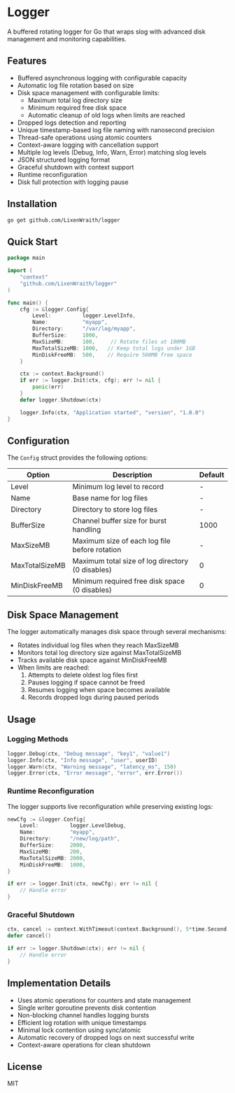 # Logger

A buffered rotating logger for Go that wraps slog with advanced disk management and monitoring capabilities.

## Features

- Buffered asynchronous logging with configurable capacity
- Automatic log file rotation based on size
- Disk space management with configurable limits:
  - Maximum total log directory size
  - Minimum required free disk space
  - Automatic cleanup of old logs when limits are reached
- Dropped logs detection and reporting
- Unique timestamp-based log file naming with nanosecond precision
- Thread-safe operations using atomic counters
- Context-aware logging with cancellation support
- Multiple log levels (Debug, Info, Warn, Error) matching slog levels
- JSON structured logging format
- Graceful shutdown with context support
- Runtime reconfiguration
- Disk full protection with logging pause

## Installation

```bash
go get github.com/LixenWraith/logger
```

## Quick Start

```go
package main

import (
    "context"
    "github.com/LixenWraith/logger"
)

func main() {
    cfg := &logger.Config{
        Level:          logger.LevelInfo,
        Name:           "myapp",
        Directory:      "/var/log/myapp",
        BufferSize:     1000,
        MaxSizeMB:      100,     // Rotate files at 100MB
        MaxTotalSizeMB: 1000,   // Keep total logs under 1GB
        MinDiskFreeMB:  500,    // Require 500MB free space
    }

    ctx := context.Background()
    if err := logger.Init(ctx, cfg); err != nil {
        panic(err)
    }
    defer logger.Shutdown(ctx)

    logger.Info(ctx, "Application started", "version", "1.0.0")
}
```

## Configuration

The `Config` struct provides the following options:

| Option | Description | Default |
|--------|-------------|---------|
| Level | Minimum log level to record | - |
| Name | Base name for log files | - |
| Directory | Directory to store log files | - |
| BufferSize | Channel buffer size for burst handling | 1000 |
| MaxSizeMB | Maximum size of each log file before rotation | - |
| MaxTotalSizeMB | Maximum total size of log directory (0 disables) | 0 |
| MinDiskFreeMB | Minimum required free disk space (0 disables) | 0 |

## Disk Space Management

The logger automatically manages disk space through several mechanisms:

- Rotates individual log files when they reach MaxSizeMB
- Monitors total log directory size against MaxTotalSizeMB
- Tracks available disk space against MinDiskFreeMB
- When limits are reached:
  1. Attempts to delete oldest log files first
  2. Pauses logging if space cannot be freed
  3. Resumes logging when space becomes available
  4. Records dropped logs during paused periods

## Usage

### Logging Methods

```go
logger.Debug(ctx, "Debug message", "key1", "value1")
logger.Info(ctx, "Info message", "user", userID)
logger.Warn(ctx, "Warning message", "latency_ms", 150)
logger.Error(ctx, "Error message", "error", err.Error())
```

### Runtime Reconfiguration

The logger supports live reconfiguration while preserving existing logs:

```go
newCfg := &logger.Config{
    Level:          logger.LevelDebug,
    Name:           "myapp",
    Directory:      "/new/log/path",
    BufferSize:     2000,
    MaxSizeMB:      200,
    MaxTotalSizeMB: 2000,
    MinDiskFreeMB:  1000,
}

if err := logger.Init(ctx, newCfg); err != nil {
    // Handle error
}
```

### Graceful Shutdown

```go
ctx, cancel := context.WithTimeout(context.Background(), 5*time.Second)
defer cancel()

if err := logger.Shutdown(ctx); err != nil {
    // Handle error
}
```

## Implementation Details

- Uses atomic operations for counters and state management
- Single writer goroutine prevents disk contention
- Non-blocking channel handles logging bursts
- Efficient log rotation with unique timestamps
- Minimal lock contention using sync/atomic
- Automatic recovery of dropped logs on next successful write
- Context-aware operations for clean shutdown

## License

MIT